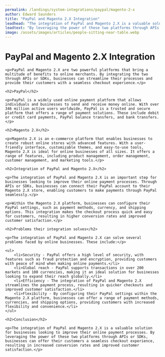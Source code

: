 ```yaml
---
permalink: /landings/system-integrations/paypal/magento-2-x
author: Edward Saunders
title: "PayPal and Magento 2.X Integration"
leadhead: "The integration of PayPal and Magento 2.X is a valuable solution for businesses looking to improve their online payment processes"
leadtext: "By leveraging the power of these two platforms through APIs or SDKs, businesses can offer their customers a seamless checkout experience, resulting in increased conversion rates and improved customer satisfaction."
image: /assets/images/articles/people-sitting-near-table.webp
---
```

<div class="arttext">
	<h1>PayPal and Magento 2.X Integration</h1>

	<p>PayPal and Magento 2.X are two powerful platforms that bring a multitude of benefits to online merchants. By integrating the two through APIs or SDKs, businesses can streamline their processes and provide their customers with a seamless checkout experience.</p>

	<h2>PayPal</h2>

	<p>PayPal is a widely used online payment platform that allows individuals and businesses to send and receive money online. With over 346 million active users worldwide, PayPal is a trusted and secure platform that offers a range of payment solutions. These include debit or credit card payments, PayPal balance transfers, and bank transfers.</p>

	<h2>Magento 2.X</h2>

	<p>Magento 2.X is an e-commerce platform that enables businesses to create robust online stores with advanced features. With a user-friendly interface, customizable themes, and easy-to-use tools, Magento 2.X is ideal for online businesses of all sizes. It offers a range of features, including product management, order management, customer management, and marketing tools.</p>

	<h2>Integration of PayPal and Magento 2.X</h2>

	<p>The integration of PayPal and Magento 2.X is an important step for businesses looking to improve their online payment processes. Through APIs or SDKs, businesses can connect their PayPal account to their Magento 2.X store, enabling customers to make payments through PayPal seamlessly.</p>

	<p>Within the Magento 2.X platform, businesses can configure their PayPal settings, such as payment methods, currency, and shipping options. This integration makes the checkout process quick and easy for customers, resulting in higher conversion rates and improved customer satisfaction.</p>

	<h2>Problems their integration solves</h2>

	<p>The integration of PayPal and Magento 2.X can solve several problems faced by online businesses. These include:</p>

	<ul>
		<li>Security - PayPal offers a high level of security, with features such as fraud protection and encryption, providing customers with peace of mind when making online payments.</li>
		<li>Global reach - PayPal supports transactions in over 200 markets and 100 currencies, making it an ideal solution for businesses looking to expand their reach globally.</li>
		<li>Efficiency - The integration of PayPal and Magento 2.X streamlines the payment process, resulting in quicker checkouts and improved customer satisfaction.</li>
		<li>Flexibility - By configuring their PayPal settings within the Magento 2.X platform, businesses can offer a range of payment methods, currencies, and shipping options, providing customers with increased flexibility and convenience.</li>
	</ul>

	<h2>Conclusion</h2>

	<p>The integration of PayPal and Magento 2.X is a valuable solution for businesses looking to improve their online payment processes. By leveraging the power of these two platforms through APIs or SDKs, businesses can offer their customers a seamless checkout experience, resulting in increased conversion rates and improved customer satisfaction.</p>

</div>